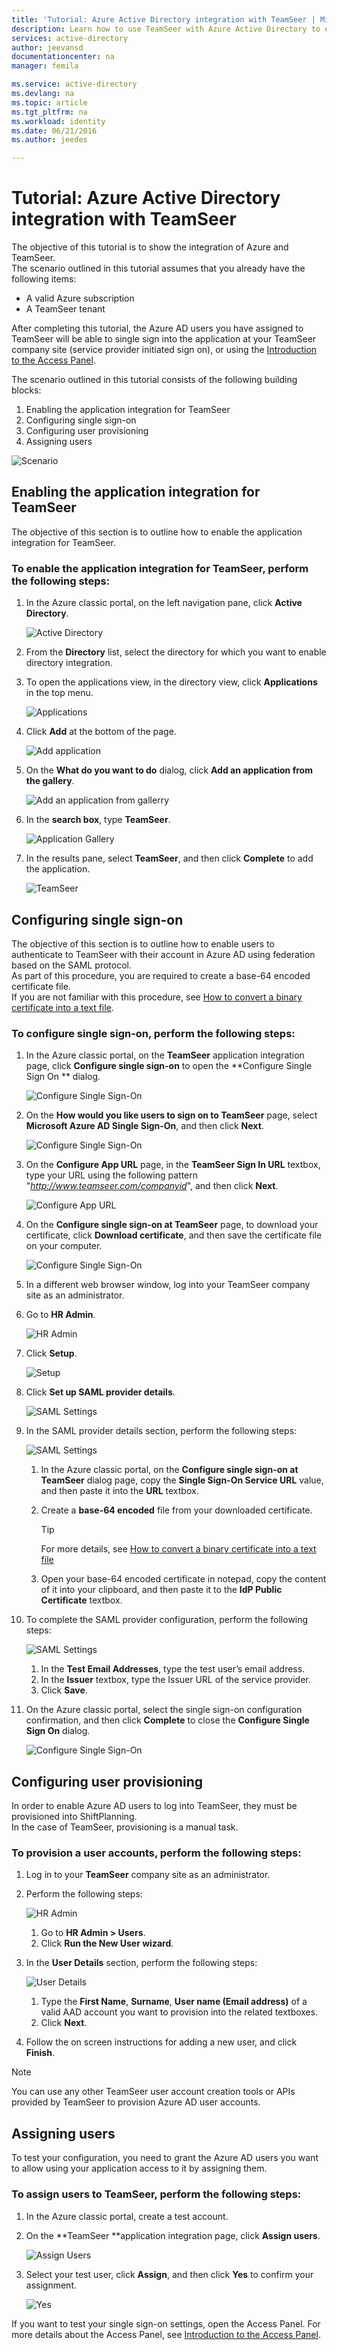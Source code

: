```yaml
---
title: 'Tutorial: Azure Active Directory integration with TeamSeer | Microsoft Azure'
description: Learn how to use TeamSeer with Azure Active Directory to enable single sign-on, automated provisioning, and more!
services: active-directory
author: jeevansd
documentationcenter: na
manager: femila

ms.service: active-directory
ms.devlang: na
ms.topic: article
ms.tgt_pltfrm: na
ms.workload: identity
ms.date: 06/21/2016
ms.author: jeedes

---
```

# Tutorial: Azure Active Directory integration with TeamSeer
The objective of this tutorial is to show the integration of Azure and TeamSeer.  
The scenario outlined in this tutorial assumes that you already have the following items:

* A valid Azure subscription
* A TeamSeer tenant

After completing this tutorial, the Azure AD users you have assigned to TeamSeer will be able to single sign into the application at your TeamSeer company site (service provider initiated sign on), or using the [Introduction to the Access Panel](active-directory-saas-access-panel-introduction.md).

The scenario outlined in this tutorial consists of the following building blocks:

1. Enabling the application integration for TeamSeer
2. Configuring single sign-on
3. Configuring user provisioning
4. Assigning users

![Scenario](./media/active-directory-saas-teamseer-tutorial/IC789618.png "Scenario")

## Enabling the application integration for TeamSeer
The objective of this section is to outline how to enable the application integration for TeamSeer.

### To enable the application integration for TeamSeer, perform the following steps:
1. In the Azure classic portal, on the left navigation pane, click **Active Directory**.
   
   ![Active Directory](./media/active-directory-saas-teamseer-tutorial/IC700993.png "Active Directory")
2. From the **Directory** list, select the directory for which you want to enable directory integration.
3. To open the applications view, in the directory view, click **Applications** in the top menu.
   
   ![Applications](./media/active-directory-saas-teamseer-tutorial/IC700994.png "Applications")
4. Click **Add** at the bottom of the page.
   
   ![Add application](./media/active-directory-saas-teamseer-tutorial/IC749321.png "Add application")
5. On the **What do you want to do** dialog, click **Add an application from the gallery**.
   
   ![Add an application from gallerry](./media/active-directory-saas-teamseer-tutorial/IC749322.png "Add an application from gallerry")
6. In the **search box**, type **TeamSeer**.
   
   ![Application Gallery](./media/active-directory-saas-teamseer-tutorial/IC789619.png "Application Gallery")
7. In the results pane, select **TeamSeer**, and then click **Complete** to add the application.
   
   ![TeamSeer](./media/active-directory-saas-teamseer-tutorial/IC789620.png "TeamSeer")

## Configuring single sign-on
The objective of this section is to outline how to enable users to authenticate to TeamSeer with their account in Azure AD using federation based on the SAML protocol.  
As part of this procedure, you are required to create a base-64 encoded certificate file.  
If you are not familiar with this procedure, see [How to convert a binary certificate into a text file](http://youtu.be/PlgrzUZ-Y1o).

### To configure single sign-on, perform the following steps:
1. In the Azure classic portal, on the **TeamSeer** application integration page, click **Configure single sign-on** to open the **Configure Single Sign On ** dialog.
   
   ![Configure Single Sign-On](./media/active-directory-saas-teamseer-tutorial/IC789621.png "Configure Single Sign-On")
2. On the **How would you like users to sign on to TeamSeer** page, select **Microsoft Azure AD Single Sign-On**, and then click **Next**.
   
   ![Configure Single Sign-On](./media/active-directory-saas-teamseer-tutorial/IC789628.png "Configure Single Sign-On")
3. On the **Configure App URL** page, in the **TeamSeer Sign In URL** textbox, type your URL using the following pattern "*http://www.teamseer.com/companyid*", and then click **Next**.
   
   ![Configure App URL](./media/active-directory-saas-teamseer-tutorial/IC789629.png "Configure App URL")
4. On the **Configure single sign-on at TeamSeer** page, to download your certificate, click **Download certificate**, and then save the certificate file on your computer.
   
   ![Configure Single Sign-On](./media/active-directory-saas-teamseer-tutorial/IC789630.png "Configure Single Sign-On")
5. In a different web browser window, log into your TeamSeer company site as an administrator.
6. Go to **HR Admin**.
   
   ![HR Admin](./media/active-directory-saas-teamseer-tutorial/IC789634.png "HR Admin")
7. Click **Setup**.
   
   ![Setup](./media/active-directory-saas-teamseer-tutorial/IC789635.png "Setup")
8. Click **Set up SAML provider details**.
   
   ![SAML Settings](./media/active-directory-saas-teamseer-tutorial/IC789636.png "SAML Settings")
9. In the SAML provider details section, perform the following steps:
   
   ![SAML Settings](./media/active-directory-saas-teamseer-tutorial/IC789637.png "SAML Settings")
   
   1. In the Azure classic portal, on the **Configure single sign-on at TeamSeer** dialog page, copy the **Single Sign-On Service URL** value, and then paste it into the **URL** textbox.
   2. Create a **base-64 encoded** file from your downloaded certificate.  
      
      > [!TIP]
      > For more details, see [How to convert a binary certificate into a text file](http://youtu.be/PlgrzUZ-Y1o)
      > 
   3. Open your base-64 encoded certificate in notepad, copy the content of it into your clipboard, and then paste it to the **IdP Public Certificate** textbox.
10. To complete the SAML provider configuration, perform the following steps:
    
    ![SAML Settings](./media/active-directory-saas-teamseer-tutorial/IC789638.png "SAML Settings")
    
    1. In the **Test Email Addresses**, type the test user’s email address.
    2. In the **Issuer** textbox, type the Issuer URL of the service provider.
    3. Click **Save**.
11. On the Azure classic portal, select the single sign-on configuration confirmation, and then click **Complete** to close the **Configure Single Sign On** dialog.
    
    ![Configure Single Sign-On](./media/active-directory-saas-teamseer-tutorial/IC789639.png "Configure Single Sign-On")

## Configuring user provisioning
In order to enable Azure AD users to log into TeamSeer, they must be provisioned into ShiftPlanning.  
In the case of TeamSeer, provisioning is a manual task.

### To provision a user accounts, perform the following steps:
1. Log in to your **TeamSeer** company site as an administrator.
2. Perform the following steps:
   
   ![HR Admin](./media/active-directory-saas-teamseer-tutorial/IC789640.png "HR Admin")
   
   1. Go to **HR Admin \> Users**.
   2. Click **Run the New User wizard**.
3. In the **User Details** section, perform the following steps:
   
   ![User Details](./media/active-directory-saas-teamseer-tutorial/IC789641.png "User Details")
   
   1. Type the **First Name**, **Surname**, **User name (Email address)** of a valid AAD account you want to provision into the related textboxes.
   2. Click **Next**.
4. Follow the on screen instructions for adding a new user, and click **Finish**.

> [!NOTE]
> You can use any other TeamSeer user account creation tools or APIs provided by TeamSeer to provision Azure AD user accounts.
> 
> 

## Assigning users
To test your configuration, you need to grant the Azure AD users you want to allow using your application access to it by assigning them.

### To assign users to TeamSeer, perform the following steps:
1. In the Azure classic portal, create a test account.
2. On the **TeamSeer **application integration page, click **Assign users**.
   
   ![Assign Users](./media/active-directory-saas-teamseer-tutorial/IC789642.png "Assign Users")
3. Select your test user, click **Assign**, and then click **Yes** to confirm your assignment.
   
   ![Yes](./media/active-directory-saas-teamseer-tutorial/IC767830.png "Yes")

If you want to test your single sign-on settings, open the Access Panel. For more details about the Access Panel, see [Introduction to the Access Panel](active-directory-saas-access-panel-introduction.md).

